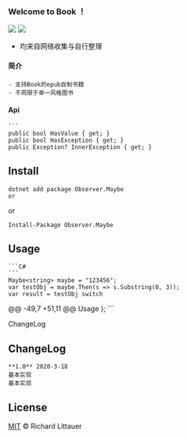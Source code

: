 ### Welcome to Book ！

 <p align="left">
 	<img src='https://img.shields.io/github/workflow/status/Obsoletes/Maybe/.NET Core'>
 	<img src='https://img.shields.io/nuget/v/Observer.Maybe.svg'>
 </p>
 
 
 * 均来自网络收集与自行整理


 #### 简介
  ```
  - 支持Book的epub自制书籍
  - 不局限于单一风格图书
  ```
  
 #### Api


 	
 	```
 	public bool HasValue { get; }
 	public bool HasException { get; }
 	public Exception? InnerException { get; }


 ## Install

 	dotnet add package Observer.Maybe 
 	or

 or

 	Install-Package Observer.Maybe

 
 ## Usage

 	```C#
 	```
 	Maybe<string> maybe = "123456";
 	var testObj = maybe.Then(s => s.Substring(0, 3));
 	var result = testObj switch
 @@ -49,7 +51,11 @@ Usage
 	};
 	```

 ChangeLog
 ## ChangeLog

 	**1.0** 2020-3-18
 	基本实现
 	基本实现

 ## License

 [MIT](LICENSE) © Richard Littauer
 
 
 
